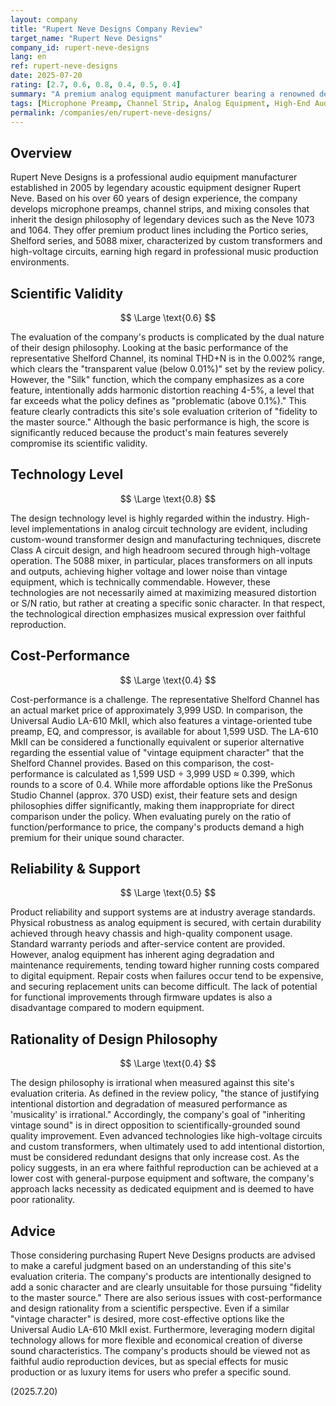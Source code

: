 ```yaml
---
layout: company
title: "Rupert Neve Designs Company Review"
target_name: "Rupert Neve Designs"
company_id: rupert-neve-designs
lang: en
ref: rupert-neve-designs
date: 2025-07-20
rating: [2.7, 0.6, 0.8, 0.4, 0.5, 0.4]
summary: "A premium analog equipment manufacturer bearing a renowned designer's name. While known for its musically-praised sound, it significantly deviates from this site's standard of fidelity, facing serious issues in cost-performance and rationality of design philosophy."
tags: [Microphone Preamp, Channel Strip, Analog Equipment, High-End Audio, Pro Audio]
permalink: /companies/en/rupert-neve-designs/
---
```


## Overview

Rupert Neve Designs is a professional audio equipment manufacturer established in 2005 by legendary acoustic equipment designer Rupert Neve. Based on his over 60 years of design experience, the company develops microphone preamps, channel strips, and mixing consoles that inherit the design philosophy of legendary devices such as the Neve 1073 and 1064. They offer premium product lines including the Portico series, Shelford series, and 5088 mixer, characterized by custom transformers and high-voltage circuits, earning high regard in professional music production environments.

## Scientific Validity

$$ \Large \text{0.6} $$

The evaluation of the company's products is complicated by the dual nature of their design philosophy. Looking at the basic performance of the representative Shelford Channel, its nominal THD+N is in the 0.002% range, which clears the "transparent value (below 0.01%)" set by the review policy. However, the "Silk" function, which the company emphasizes as a core feature, intentionally adds harmonic distortion reaching 4-5%, a level that far exceeds what the policy defines as "problematic (above 0.1%)." This feature clearly contradicts this site's sole evaluation criterion of "fidelity to the master source." Although the basic performance is high, the score is significantly reduced because the product's main features severely compromise its scientific validity.

## Technology Level

$$ \Large \text{0.8} $$

The design technology level is highly regarded within the industry. High-level implementations in analog circuit technology are evident, including custom-wound transformer design and manufacturing techniques, discrete Class A circuit design, and high headroom secured through high-voltage operation. The 5088 mixer, in particular, places transformers on all inputs and outputs, achieving higher voltage and lower noise than vintage equipment, which is technically commendable. However, these technologies are not necessarily aimed at maximizing measured distortion or S/N ratio, but rather at creating a specific sonic character. In that respect, the technological direction emphasizes musical expression over faithful reproduction.

## Cost-Performance

$$ \Large \text{0.4} $$

Cost-performance is a challenge. The representative Shelford Channel has an actual market price of approximately 3,999 USD. In comparison, the Universal Audio LA-610 MkII, which also features a vintage-oriented tube preamp, EQ, and compressor, is available for about 1,599 USD. The LA-610 MkII can be considered a functionally equivalent or superior alternative regarding the essential value of "vintage equipment character" that the Shelford Channel provides. Based on this comparison, the cost-performance is calculated as 1,599 USD ÷ 3,999 USD ≈ 0.399, which rounds to a score of 0.4. While more affordable options like the PreSonus Studio Channel (approx. 370 USD) exist, their feature sets and design philosophies differ significantly, making them inappropriate for direct comparison under the policy. When evaluating purely on the ratio of function/performance to price, the company's products demand a high premium for their unique sound character.

## Reliability & Support

$$ \Large \text{0.5} $$

Product reliability and support systems are at industry average standards. Physical robustness as analog equipment is secured, with certain durability achieved through heavy chassis and high-quality component usage. Standard warranty periods and after-service content are provided. However, analog equipment has inherent aging degradation and maintenance requirements, tending toward higher running costs compared to digital equipment. Repair costs when failures occur tend to be expensive, and securing replacement units can become difficult. The lack of potential for functional improvements through firmware updates is also a disadvantage compared to modern equipment.

## Rationality of Design Philosophy

$$ \Large \text{0.4} $$

The design philosophy is irrational when measured against this site's evaluation criteria. As defined in the review policy, "the stance of justifying intentional distortion and degradation of measured performance as 'musicality' is irrational." Accordingly, the company's goal of "inheriting vintage sound" is in direct opposition to scientifically-grounded sound quality improvement. Even advanced technologies like high-voltage circuits and custom transformers, when ultimately used to add intentional distortion, must be considered redundant designs that only increase cost. As the policy suggests, in an era where faithful reproduction can be achieved at a lower cost with general-purpose equipment and software, the company's approach lacks necessity as dedicated equipment and is deemed to have poor rationality.

## Advice

Those considering purchasing Rupert Neve Designs products are advised to make a careful judgment based on an understanding of this site's evaluation criteria. The company's products are intentionally designed to add a sonic character and are clearly unsuitable for those pursuing "fidelity to the master source." There are also serious issues with cost-performance and design rationality from a scientific perspective. Even if a similar "vintage character" is desired, more cost-effective options like the Universal Audio LA-610 MkII exist. Furthermore, leveraging modern digital technology allows for more flexible and economical creation of diverse sound characteristics. The company's products should be viewed not as faithful audio reproduction devices, but as special effects for music production or as luxury items for users who prefer a specific sound.

(2025.7.20)